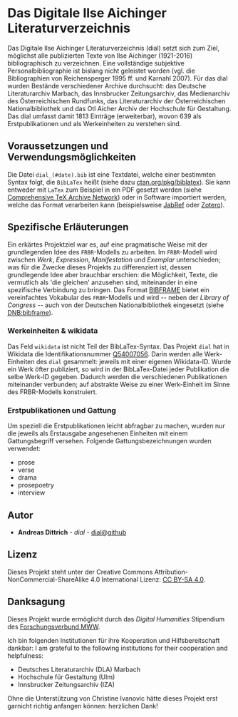 # Das Digitale Ilse Aichinger Literaturverzeichnis

Das Digitale Ilse Aichinger Literaturverzeichnis (dial) setzt sich zum Ziel, möglichst alle publizierten Texte von Ilse Aichinger (1921-2016) bibliographisch zu verzeichnen. Eine vollständige subjektive Personalbibliographie ist bislang nicht geleistet worden (vgl. die Bibliographien von Reichensperger 1995 ff. und Karnahl 2007). Für das dial wurden Bestände verschiedener Archive durchsucht: das Deutsche Literaturarchiv Marbach, das Innsbrucker Zeitungsarchiv, das Medienarchiv des Österreichischen Rundfunks, das Literaturarchiv der Österreichischen Nationalbibliothek und das Otl Aicher Archiv der Hochschule für Gestaltung. Das dial umfasst damit 1813 Einträge (erweiterbar), wovon 639 als Erstpublikationen und als Werkeinheiten zu verstehen sind.

## Voraussetzungen und Verwendungsmöglichkeiten

Die Datei `dial_(#date).bib` ist eine Textdatei, welche einer bestimmten Syntax folgt, die `BibLaTex` heißt (siehe dazu [ctan.org/pkg/biblatex](https://ctan.org/pkg/biblatex)). Sie kann entweder mit `LaTex` zum Beispiel in ein PDF gesetzt werden (siehe [Comprehensive TeX Archive Network](https://ctan.org/)) oder in Software importiert werden, welche das Format verarbeiten kann (beispielsweise [JabRef](https://www.jabref.org/) oder [Zotero](https://www.zotero.org/)).

## Spezifische Erläuterungen

Ein erkärtes Projektziel war es, auf eine pragmatische Weise mit der grundlegenden Idee des `FRBR`-Modells zu arbeiten. Im `FRBR`-Modell wird zwischen *Werk*, *Expression*, *Manifestation* und *Exemplar* unterschieden; was für die Zwecke dieses Projekts zu differenziert ist, dessen grundlegende Idee aber brauchbar erschien: die Möglichkeit, Texte, die vermutlich als 'die gleichen' anzusehen sind, miteinander in eine spezifische Verbindung zu bringen. Das Format [BIBFRAME](http://bibframe.org/) bietet ein vereinfachtes Vokabular des `FRBR`-Modells und wird -- neben der *Library of Congress* -- auch von der Deutschen Nationalbibliothek eingesetzt (siehe [DNB:bibframe](http://www.dnb.de/bibframe)).

### Werkeinheiten & wikidata

Das Feld `wikidata` ist nicht Teil der BibLaTex-Syntax. Das Projekt `dial` hat in Wikidata die Identifikationsnummer [Q54007056](https://www.wikidata.org/wiki/Q54007056). Darin werden alle Werk-Einheiten des `dial` gesammelt: jeweils mit einer eigenen Wikidata-ID. Wurde ein Werk öfter publiziert, so wird in der BibLaTex-Datei jeder Publikation die selbe Werk-ID gegeben. Dadurch werden die verschiedenen Publikationen miteinander verbunden; auf abstrakte Weise zu einer Werk-Einheit im Sinne des FRBR-Modells konstruiert.

### Erstpublikationen und Gattung

Um speziell die Erstpublikationen leicht abfragbar zu machen, wurden nur die jeweils als Erstausgabe angesehenen Einheiten mit einem Gattungsbegriff versehen. Folgende Gattungsbezeichnungen wurden verwendet:

* prose
* verse
* drama
* prosepoetry
* interview

## Autor

* **Andreas Dittrich** - *dial* - [dial@github](https://github.com/diaphon/dial)

## Lizenz

Dieses Projekt steht unter der Creative Commons Attribution-NonCommercial-ShareAlike 4.0 International Lizenz: [CC BY-SA 4.0](http://creativecommons.org/licenses/by-nc-sa/4.0/).

## Danksagung

Dieses Projekt wurde ermöglicht durch das *Digital Humanities* Stipendium des [Forschungsverbund MWW](http://www.mww-forschung.de/). 

Ich bin folgenden Institutionen für ihre Kooperation und Hilfsbereitschaft dankbar:
I am grateful to the following institutions for their cooperation and helpfulness:

* Deutsches Literaturarchiv (DLA) Marbach
* Hochschule für Gestaltung (Ulm)
* Innsbrucker Zeitungsarchiv (IZA)

Ohne die Unterstützung von Christine Ivanovic hätte dieses Projekt erst garnicht richtig anfangen können: herzlichen Dank!
